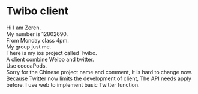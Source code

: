 # Twibo client

Hi I am Zeren.  
My number is 12802690.  
From Monday class 4pm.  
My group just me.  
There is my ios project called Twibo.  
A client combine Weibo and twitter.  
Use cocoaPods.   
Sorry for the Chinese project name and comment, It is hard to change now.  
Because Twitter now limits the development of client, The API needs apply before.
I use web to implement basic Twitter function.  
